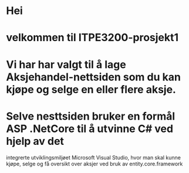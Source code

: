 # Hei 

# velkommen til ITPE3200-prosjekt1 

# Vi har har valgt til å lage Aksjehandel-nettsiden som du kan kjøpe og selge en eller flere aksje.
# Selve nesttsiden bruker en formål ASP .NetCore til å utvinne C# ved hjelp av det 
integrerte utviklingsmiljøet Microsoft Visual Studio, hvor man skal kunne kjøpe, 
selge og få oversikt over aksjer ved bruk av entity.core.framework




